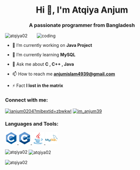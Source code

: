 <h1 align="center">Hi 👋, I'm Atqiya Anjum</h1>
<h3 align="center">A passionate programmer from Bangladesh</h3>
<img align="right"alt="coding"width="400"src="https://www.google.com/imgres?q=animated%20coding%20gif&imgurl=https%3A%2F%2Fmir-s3-cdn-cf.behance.net%2Fproject_modules%2Fdisp%2F601014116770475.6068beff4640a.gif&imgrefurl=https%3A%2F%2Fwww.behance.net%2Fgallery%2F116770475%2FAnimated-illustrations&docid=hkdl7LLQcswitM&tbnid=Ayf1SYgO6GGXAM&vet=12ahUKEwj32sfCh52HAxUtRmwGHeW7BRgQM3oECHsQAA..i&w=500&h=350&hcb=2&ved=2ahUKEwj32sfCh52HAxUtRmwGHeW7BRgQM3oECHsQAA">

<p align="left"> <img src="https://komarev.com/ghpvc/?username=atqiya02&label=Profile%20views&color=0e75b6&style=flat" alt="atqiya02" /> </p>

- 🔭 I’m currently working on **Java Project**

- 🌱 I’m currently learning **MySQL**

- 💬 Ask me about **C , C++ , Java**

- 📫 How to reach me **anjumislam4939@gmail.com**

- ⚡ Fact **I lost in the matrix**

<h3 align="left">Connect with me:</h3>
<p align="left">
<a href="https://fb.com/ianjum0204?mibextid=zbwkwl" target="blank"><img align="center" src="https://raw.githubusercontent.com/rahuldkjain/github-profile-readme-generator/master/src/images/icons/Social/facebook.svg" alt="ianjum0204?mibextid=zbwkwl" height="30" width="40" /></a>
<a href="https://instagram.com/im_anjum39" target="blank"><img align="center" src="https://raw.githubusercontent.com/rahuldkjain/github-profile-readme-generator/master/src/images/icons/Social/instagram.svg" alt="im_anjum39" height="30" width="40" /></a>
</p>

<h3 align="left">Languages and Tools:</h3>
<p align="left"> <a href="https://www.cprogramming.com/" target="_blank" rel="noreferrer"> <img src="https://raw.githubusercontent.com/devicons/devicon/master/icons/c/c-original.svg" alt="c" width="40" height="40"/> </a> <a href="https://www.w3schools.com/cpp/" target="_blank" rel="noreferrer"> <img src="https://raw.githubusercontent.com/devicons/devicon/master/icons/cplusplus/cplusplus-original.svg" alt="cplusplus" width="40" height="40"/> </a> <a href="https://www.java.com" target="_blank" rel="noreferrer"> <img src="https://raw.githubusercontent.com/devicons/devicon/master/icons/java/java-original.svg" alt="java" width="40" height="40"/> </a> <a href="https://www.mysql.com/" target="_blank" rel="noreferrer"> <img src="https://raw.githubusercontent.com/devicons/devicon/master/icons/mysql/mysql-original-wordmark.svg" alt="mysql" width="40" height="40"/> </a> </p>

<p><img align="left" src="https://github-readme-stats.vercel.app/api/top-langs?username=atqiya02&show_icons=true&locale=en&layout=compact" alt="atqiya02" /></p>

<p>&nbsp;<img align="center" src="https://github-readme-stats.vercel.app/api?username=atqiya02&show_icons=true&locale=en" alt="atqiya02" /></p>

<p><img align="center" src="https://github-readme-streak-stats.herokuapp.com/?user=atqiya02&" alt="atqiya02" /></p>
